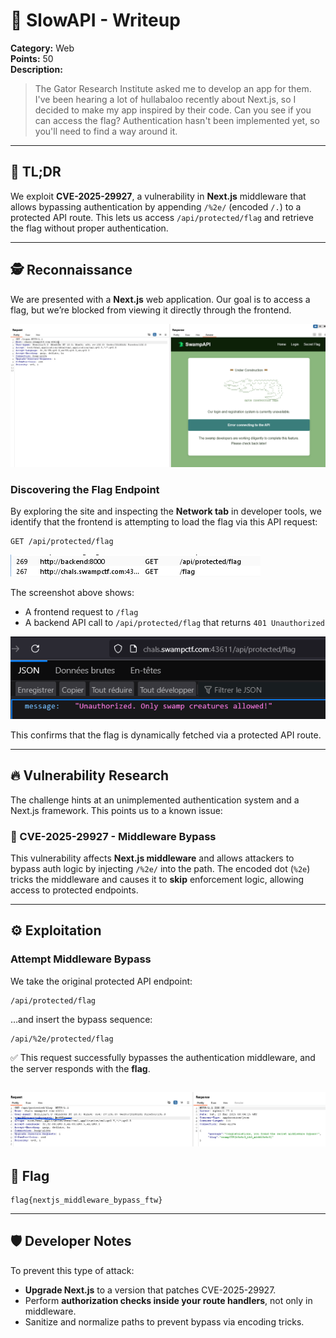 # 🧀 SlowAPI - Writeup

**Category:** Web  
**Points:** 50  
**Description:**  
> The Gator Research Institute asked me to develop an app for them. I've been hearing a lot of hullabaloo recently about Next.js, so I decided to make my app inspired by their code. Can you see if you can access the flag? Authentication hasn't been implemented yet, so you'll need to find a way around it.

---

## 🧠 TL;DR

We exploit **CVE-2025-29927**, a vulnerability in **Next.js** middleware that allows bypassing authentication by appending `/%2e/` (encoded `/.`) to a protected API route. This lets us access `/api/protected/flag` and retrieve the flag without proper authentication.

---

## 🕵️ Reconnaissance

We are presented with a **Next.js** web application. Our goal is to access a flag, but we’re blocked from viewing it directly through the frontend.

![blocked](./images/1.png)

### Discovering the Flag Endpoint

By exploring the site and inspecting the **Network tab** in developer tools, we identify that the frontend is attempting to load the flag via this API request:

```
GET /api/protected/flag
```

![API](./images/2.png)

The screenshot above shows:
- A frontend request to `/flag`
- A backend API call to `/api/protected/flag` that returns `401 Unauthorized`

![API](./images/3.png)

This confirms that the flag is dynamically fetched via a protected API route.

---

## 🔥 Vulnerability Research

The challenge hints at an unimplemented authentication system and a Next.js framework. This points us to a known issue:

### 🧨 CVE-2025-29927 - Middleware Bypass

This vulnerability affects **Next.js middleware** and allows attackers to bypass auth logic by injecting `/%2e/` into the path. The encoded dot (`%2e`) tricks the middleware and causes it to **skip** enforcement logic, allowing access to protected endpoints.

---

## ⚙️ Exploitation

### Attempt Middleware Bypass

We take the original protected API endpoint:

```
/api/protected/flag
```

…and insert the bypass sequence:

```
/api/%2e/protected/flag
```

✅ This request successfully bypasses the authentication middleware, and the server responds with the **flag**.

![API](./images/4.png)
---

## 🏁 Flag

```
flag{nextjs_middleware_bypass_ftw}
```

---

## 🛡️ Developer Notes

To prevent this type of attack:
- **Upgrade Next.js** to a version that patches CVE-2025-29927.
- Perform **authorization checks inside your route handlers**, not only in middleware.
- Sanitize and normalize paths to prevent bypass via encoding tricks.
